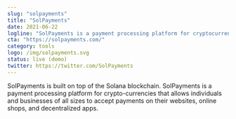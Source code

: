 ```yaml
---
slug: "solpayments"
title: "SolPayments"
date: 2021-06-22
logline: "SolPayments is a payment processing platform for cryptocurrencies which allows individuals and businesses of all sizes to accept payments online"
cta: "https://solpayments.com/"
category: tools
logo: /img/solpayments.svg
status: live (demo)
twitter: https://twitter.com/SolPayments
---
```


SolPayments is built on top of the Solana blockchain. SolPayments is a payment processing platform for crypto-currencies that allows individuals and businesses of all sizes to accept payments on their websites, online shops, and decentralized apps.
